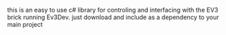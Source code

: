 this is an easy to use c# library for controling and interfacing with the EV3 brick running Ev3Dev.
just download and include as a dependency to your main project
